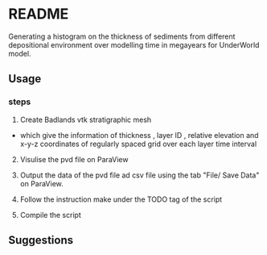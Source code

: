 # README #
Generating a histogram on the thickness of sediments from different depositional environment over modelling time in megayears for UnderWorld model.

## Usage ##
### steps ###

1. Create Badlands vtk stratigraphic mesh 
  * which give the information of thickness , layer ID , relative elevation and x-y-z coordinates of regularly spaced grid over each layer time interval 
  
2. Visulise the pvd file on ParaView

3. Output the data of the pvd file ad csv file using the tab "File/ Save Data" on ParaView.

4. Follow the instruction make under the TODO tag of the script

5. Compile the script



## Suggestions ##
